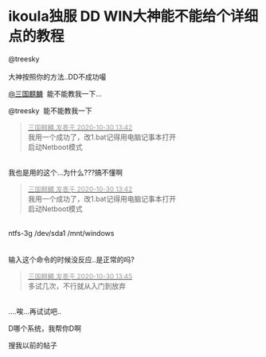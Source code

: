 # ikoula独服 DD WIN大神能不能给个详细点的教程


@treesky<br />
<br />
大神按照你的方法..DD不成功嘬

<a href="https://www.hostloc.com/home.php?mod=space&amp;uid=34194" target="_blank">@三国麒麟</a>&nbsp;&nbsp;能不能教我一下...

@treesky&nbsp;&nbsp;能不能教我一下

<div class="quote"><blockquote><font size="2"><a href="https://www.hostloc.com/forum.php?mod=redirect&amp;goto=findpost&amp;pid=9374883&amp;ptid=760212" target="_blank"><font color="#999999">三国麒麟 发表于 2020-10-30 13:42</font></a></font><br />
我用一个成功了，改1.bat记得用电脑记事本打开<br />
启动Netboot模式</blockquote></div><br />
我也是用的这个...为什么???搞不懂啊

<div class="quote"><blockquote><font size="2"><a href="https://www.hostloc.com/forum.php?mod=redirect&amp;goto=findpost&amp;pid=9374883&amp;ptid=760212" target="_blank"><font color="#999999">三国麒麟 发表于 2020-10-30 13:42</font></a></font><br />
我用一个成功了，改1.bat记得用电脑记事本打开<br />
启动Netboot模式</blockquote></div><br />
 ntfs-3g /dev/sda1 /mnt/windows<br />
<br />
<br />
输入这个命令的时候没反应..是正常的吗?

<div class="quote"><blockquote><font size="2"><a href="https://www.hostloc.com/forum.php?mod=redirect&amp;goto=findpost&amp;pid=9374904&amp;ptid=760212" target="_blank"><font color="#999999">三国麒麟 发表于 2020-10-30 13:45</font></a></font><br />
多试几次，不行就从入门到放弃</blockquote></div><br />
<img src="static/image/smiley/default/sweat.gif" smilieid="10" border="0" alt="" />....唉...再试试吧..

D哪个系统，我帮你D啊

搜我以前的帖子
